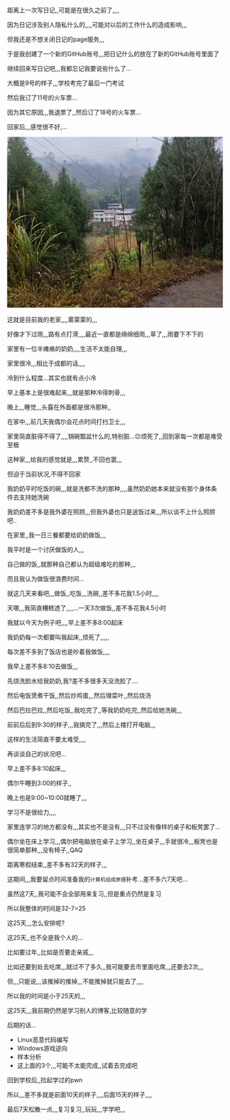 距离上一次写日记,,可能是在很久之前了,,,,

因为日记涉及别人隐私什么的,,,,可能对以后的工作什么的造成影响,,,

但我还是不想关闭日记的page服务,,,

于是我创建了一个新的GitHub账号,,,把日记什么的放在了新的GitHub账号里面了



继续回来写日记吧,,,我都忘记我要说些什么了...

大概是9号的样子,,,学校考完了最后一门考试

然后我订了11号的火车票...

因为其它原因,,,我退票了,,然后订了18号的火车票...



回家后,,,感觉很不好,...

![image-20240124103313847](./img/image-20240124103313847.png)

这就是目前我的老家,,,,雾蒙蒙的,,,

好像才下过雨,,,路有点打滑,,,,最近一直都是绵绵细雨,,,草了,,,雨要下不下的

家里有一位半瘫痪的奶奶,,,,生活不太能自理,,,



家里很冷,,,相比于成都的话,,,,

冷到什么程度...其实也就有点小冷

早上基本上是很难起来,,,就是那种冷得刺骨,,,

晚上,,,睡觉,,,头露在外面都是很冷那种,,



在家中,,,前几天我偶尔会花点时间打扫卫士,,,

家里简直脏得不得了,,,,锅碗瓢盆什么的,特别脏...😔烦死了,,回到家每一次都是难受至极

这种家,,,给我的感觉就是,,,累赘,,不回也罢,,,

但迫于当前状况,不得不回家



我奶奶平时吃饭的碗,,,就是洗都不洗的那种,,,,虽然奶奶她本来就没有那个身体条件去支持她洗碗

我奶奶差不多是我外婆在照顾,,,但我外婆也只是送饭过来,,,所以谈不上什么照顾吧..





在家里,,我一日三餐都要给奶奶做饭,,,

我平时是一个讨厌做饭的人,,,

自己做的饭,,就那种自己都认为超级难吃的那种,,,

而且我认为做饭很浪费时间...

就这几天来看吧,,,做饭,,吃饭,,,洗碗,,差不多花我1.5小时,,,,

天哪,,,我简直糟糕透了,,,,...一天3次做饭,,差不多花我4.5小时



我就以今天为例子吧,,,,早上差不多8:00起床

我奶奶每一次都要叫我起床,,烦死了,,,,,

每次差不多到了饭店也是吵着我做饭,,,,

我早上差不多8:10去做饭,,,

先烧洗脸水给我奶奶,我?差不多很多天没洗脸了....

然后电饭煲煮干饭,,然后炒鸡蛋,,,然后理菜叶,,然后烧汤

然后巴拉巴拉,,然后吃饭,,我吃完了,,等我奶奶吃完,,然后给她洗碗,,,

前前后后到9:30的样子,,,我搞完了,,,然后上楼打开电脑,,,

这样的生活简直不要太难受,,,,



再谈谈自己的状况吧...

早上差不多8:10起床,,,

偶尔午睡到3:00的样子,,

晚上也是9:00~10:00就睡了,,,

学习不是很给力,,,,

家里连学习的地方都没有,,,其实也不是没有,,,只不过没有像样的桌子和板凳罢了...

偶尔坐在床上学习,,,偶尔把电脑放在桌子上学习,,坐在桌子,,,手就很冷,,,板凳也是很简单那种,,,没有椅子,,QAQ



距离寒假结束,,差不多有32天的样子,,,

这期间,,,我要留点时间准备我的`计算机组成原理`补考...差不多六7天吧...

虽然这7天,,我可能不会全部用来复习,,但是重点仍然是复习



所以我整体的时间是32-7=25

这25天,,,怎么安排呢?

这25天,,也不全是我个人的...

比如要过年,,比如是否要走亲戚,,,

比如还要到处去吃席,,,就过不了多久,,我可能要去市里面吃席,,,还要去2次,,,

但,,,只能说,,,该推掉的推掉,,,不能推掉就只能去了,,,,



所以我的时间是小于25天的,,,

这25天,,,我前期仍然是学习别人的博客,比较随意的学

后期的话...

- Linux恶意代码编写
- Windows游戏逆向
- 样本分析
- 这上面的3个,,,可能不太能完成,,试着去完成吧



回到学校后,,捡起学过的pwn

所以,,,差不多就是前面10天的样子,,,,后面15天的样子,,,,

最后7天松散一点,,,复习复习,,玩玩,,,学学吧,,,

